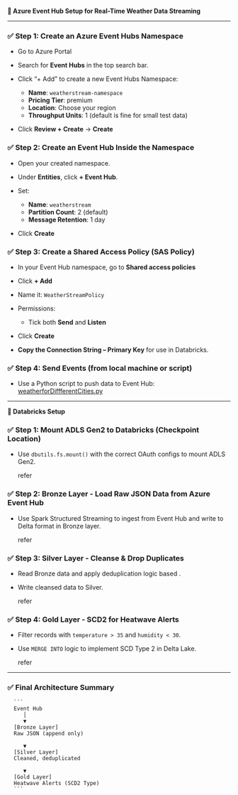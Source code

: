 **🔧 Azure Event Hub Setup for Real-Time Weather Data Streaming**

---

### ✅ Step 1: Create an Azure Event Hubs Namespace

* Go to Azure Portal
* Search for **Event Hubs** in the top search bar.
* Click “+ Add” to create a new Event Hubs Namespace:

  * **Name**: `weatherstream-namespace`
  * **Pricing Tier**: premium
  * **Location**: Choose your region
  * **Throughput Units**: 1 (default is fine for small test data)
* Click **Review + Create** → **Create**

### ✅ Step 2: Create an Event Hub Inside the Namespace

* Open your created namespace.
* Under **Entities**, click **+ Event Hub**.
* Set:

  * **Name**: `weatherstream`
  * **Partition Count**: 2 (default)
  * **Message Retention**: 1 day
* Click **Create**

### ✅ Step 3: Create a Shared Access Policy (SAS Policy)

* In your Event Hub namespace, go to **Shared access policies**
* Click **+ Add**
* Name it: `WeatherStreamPolicy`
* Permissions:

  * Tick both **Send** and **Listen**
* Click **Create**
* **Copy the Connection String – Primary Key** for use in Databricks.

### ✅ Step 4: Send Events (from local machine or script)

* Use a Python script to push data to Event Hub:
  [weatherforDiffferentCities.py](https://github.com/bhavya155/Weather-Heatwave-Alert-Streaming-Project/blob/ee281281cd6c04dacd4567a79db9eacc8b81ab89/wheatherforDiffferentCities.py)

---

**🔧 Databricks Setup**

### ✅ Step 1: Mount ADLS Gen2 to Databricks (Checkpoint Location)

* Use `dbutils.fs.mount()` with the correct OAuth configs to mount ADLS Gen2.

  refer

### ✅ Step 2: Bronze Layer - Load Raw JSON Data from Azure Event Hub

* Use Spark Structured Streaming to ingest from Event Hub and write to Delta format in Bronze layer.

   refer

### ✅ Step 3: Silver Layer - Cleanse & Drop Duplicates

* Read Bronze data and apply deduplication logic based .
* Write cleansed data to Silver.

  refer

### ✅ Step 4: Gold Layer - SCD2 for Heatwave Alerts

* Filter records with `temperature > 35` and `humidity < 30`.
* Use `MERGE INTO` logic to implement SCD Type 2 in Delta Lake.

   refer

---

### ✅ Final Architecture Summary

      ```
      Event Hub
         │
         ▼
      [Bronze Layer]
      Raw JSON (append only)
      
         ▼
      [Silver Layer]
      Cleaned, deduplicated
      
         ▼
      [Gold Layer]
      Heatwave Alerts (SCD2 Type)
      ```
